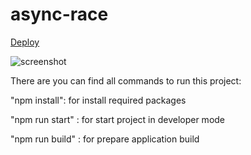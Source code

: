 # async-race
[Deploy](https://bpv-async-race.netlify.app/)

<image src="./src/assets/async-race.png" alt="screenshot">

There are you can find all commands to run this project:

"npm install": for install required packages 

"npm run start" : for start project in developer mode

"npm run build" : for prepare application build
